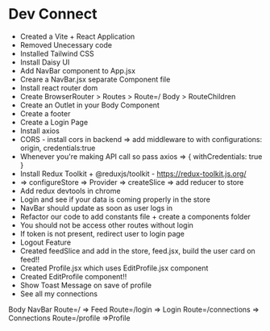 # Dev Connect

- Created a Vite + React Application
- Removed Unecessary code
- Installed Tailwind CSS
- Install Daisy UI
- Add NavBar component to App.jsx
- Creare a NavBar.jsx separate Component file
- Install react router dom
- Create BrowserRouter > Routes > Route=/ Body > RouteChildren
- Create an Outlet in your Body Component
- Create a footer
- Create a Login Page
- Install axios
- CORS - install cors in backend => add middleware to with configurations: origin, credentials:true
- Whenever you're making API call so pass axios => { withCredentials: true }
- Install Redux Toolkit + @reduxjs/toolkit - https://redux-toolkit.js.org/
- => configureStore => Provider => createSlice => add reducer to store
- Add redux devtools in chrome
- Login and see if your data is coming properly in the store
- NavBar should update as soon as user logs in
- Refactor our code to add constants file + create a components folder
- You should not be access other routes without login
- If token is not present, redirect user to login page
- Logout Feature
- Created feedSlice and add in the store, feed.jsx, build the user card on feed!!
- Created Profile.jsx which uses EditProfile.jsx component
- Created EditProfile component!!
- Show Toast Message on save of profile
- See all my connections

Body
NavBar
Route=/ => Feed
Route=/login => Login
Route=/connections => Connections
Route=/profile =>Profile

